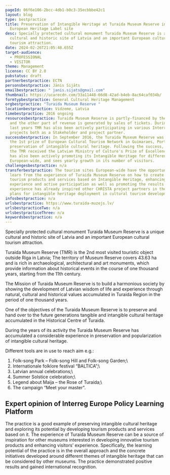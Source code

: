 ```yaml
---
pageId: 06f6e106-2bcc-4db1-b0c3-35ecbbbe42c1
layout: blog
type: bestpractice
title: Preservation of Intangible Heritage at Turaida Museum Reserve in Latvia -
  European Heritage Label site
desc: Specially protected cultural monument Turaida Museum Reserve is a unique
  cultural and historic site of Latvia and an important European cultural
  tourism attraction.
date: 2024-02-26T21:05:48.655Z
target-audience:
  - PROFESSIONAL
  - VISITOR
theme: Management
license: CC BY 2.0
pubstatus: draft
partnerbestpractice: ECTN
personsbestpractice: Jānis Sijāts
emailbestpractice: " janis.sijats@gmail.com"
thumbnail: https://ucarecdn.com/33a11448-66d8-42ad-b4eb-8ac64caf034b/
formtypbestpractice: General Cultural Heritage Management
orgbestpractice: "Turaida Museum Reserve "
locationbestpractice: Vidzeme, Latvia
timebestpractice: 2016 ongoing
resourcesbestpractice: Turaida Museum Reserve is partly-financed by the State,
  and the other part of revenue is generated by sales of tickets. During the
  last years TMR has also been actively participating in various Interreg
  projects both as a Stakeholder and project partner.
successbestpractice: In September 2016, the Turaida Museum Reserve was awarded
  the 1st prize of European Cultural Tourism Network in Guimaraes, Portugal for
  preservation of intangible cultural heritage. Following the success, in 2016,
  the TMR received the Latvian Ministry of Culture's Prize of Excellency. TMR
  has also been actively promoting its Intangible Heritage for different Awards
  European-wide, and sees yearly growth in its number of visitors.
challengesbestpractice: n/a
transferbestpractice: The tourism sites European-wide have the opportunity to
  learn from the experience of Turaida Museum Reserve on how to create various
  tourism products and services based on Intangible Heritage, enhancing visitor
  experience and active participation as well as promoting the results. TMR
  experience has already inspired other CHRISTA project partners in their action
  plans for intangible heritage deployment in cultural tourism development.
infosbestpractice: n/a
urlsbestpractice: https://www.turaida-muzejs.lv/
urlsbestpracticeTwo: n/a
urlsbestpracticeThree: n/a
keywordsbestpractice: n/a
---
```

Specially protected cultural monument Turaida Museum Reserve is a unique cultural and historic site of Latvia and an important European cultural tourism attraction.

Turaida Museum Reserve (TMR) is the 2nd most visited touristic object outside Riga in Latvia; The territory of Museum Reserve covers 43.63 ha and is rich in archaeological, architectural and art monuments, which provide information about historical events in the course of one thousand years, starting from the 11th century.

The Mission of Turaida Museum Reserve is to build a harmonious society by showing the development of Latvian wisdom of life and experience through natural, cultural and historical values accumulated in Turaida Region in the period of one thousand years.

One of the objectives of the Turaida Museum Reserve is to preserve and hand over to the future generations tangible and intangible cultural heritage accumulated in the Historical Centre of Turaida.

During the years of its activity the Turaida Museum Reserve has accumulated a considerable experience in preservation and popularization of intangible cultural heritage.

Different tools are in use to reach aim e.g.:

1. Folk-song Park – Folk-song Hill and Folk-song Garden;\
2. Internationale folklore festival “BALTICA”;\
3. Latvian annual celebrations;\
4. Summer Solstice celebration;\
5. Legend about Maija – the Rose of Turaida;\
6. The campaign “Meet your master".



## Expert opinion of Interreg Europe Policy Learning Platform

The practice is a good example of preserving intangible cultural heritage and exploring its potential by developing tourism products and services based on it. The experience of Turaida Museum Reserve can be a source of inspiration for other museums interested in developing innovative tourism products and enhancing visitors’ experience. Specifically, the learning potential of the practice is in the overall approach and the concrete initiatives developed around different themes of intangible heritage that can be considered by other museums. The practice demonstrated positive results and gained international recognition.
